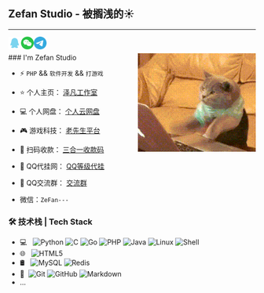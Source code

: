 ## Zefan Studio - 被搁浅的☀
---
<a href="http://wpa.qq.com/msgrd?v=3&uin=3111118880&site=qq&menu=yes">
  <img align="left" alt="泽凡 | QQ" width="26px" src="https://raw.githubusercontent.com/ZeFan1206/-/fd70c3dbfb64490ffa47bf2bc57c40aeb3b60b28/QQ.svg" />
</a>
<a href="https://raw.githubusercontent.com/ZeFan1206/-/main/%E6%89%AB%E4%B8%80%E6%89%AB.jpg">
  <img align="left" alt="泽凡 | 微信" width="26px" src="https://raw.githubusercontent.com/ZeFan1206/-/fd70c3dbfb64490ffa47bf2bc57c40aeb3b60b28/%E5%BE%AE%E4%BF%A1.svg" />
</a>
<a href="https://t.me/ZeFan01">
  <img align="left" alt="法外狂徒 | Telegram Channel" width="26px" src="https://raw.githubusercontent.com/Apibug/Apibug/master/icon/Telegram.svg" />
</a>
<br />
<br />
<img align="right" alt="GIF" src="https://raw.githubusercontent.com/ZeFan1206/-/main/gif.gif" />
### I'm Zefan Studio 

- ⚡ `PHP` && `软件开发` && `打游戏`

- ⭐ 个人主页： [泽凡工作室](https://www.xxgame.vip/)  

- 💻 个人网盘： [个人云网盘](https://cloud.xxgame.vip/) 

- 🎮 游戏科技： [老先生平台](http://lxs.xxgame.vip/login/) 

- 🧧 扫码收款： [三合一收款码](https://pay.xxgame.vip/) 

- 🐧 QQ代挂网： [QQ等级代挂](http://ilove.xxgame.vip)

- 💬 QQ交流群： [交流群](https://qm.qq.com/q/9738uEdHgY)

- 微信：`ZeFan---`  




### 🛠 技术栈 | Tech Stack

- 💻 &#160; ![Python](https://img.shields.io/badge/python-3-blue)
![C](https://img.shields.io/badge/C-%E8%AF%AD%E8%A8%80-red)
![Go](https://img.shields.io/badge/Go-Lang-green)
![PHP](https://img.shields.io/badge/PHP-5-brightgreen)
![Java](https://img.shields.io/badge/-Java-333333?style=flat&logo=Java&logoColor=007396)
![Linux](https://img.shields.io/badge/-Linux-333333?style=flat&logo=Linux&logoColor=FCC624)
![Shell](https://img.shields.io/badge/Bash-Shell-lightgrey)
- 🌐 &#160; ![HTML5](https://img.shields.io/badge/-HTML5-333333?style=flat&logo=HTML5)
- 🛢 &#160; ![MySQL](https://img.shields.io/badge/-MySQL-333333?style=flat&logo=mysql)
![Redis](https://img.shields.io/badge/Redis-3-red)
- 🔧 &#160;![Git](https://img.shields.io/badge/-Git-333333?style=flat&logo=git)
![GitHub](https://img.shields.io/badge/-GitHub-333333?style=flat&logo=github)
![Markdown](https://img.shields.io/badge/-Markdown-333333?style=flat&logo=markdown)
- ...
